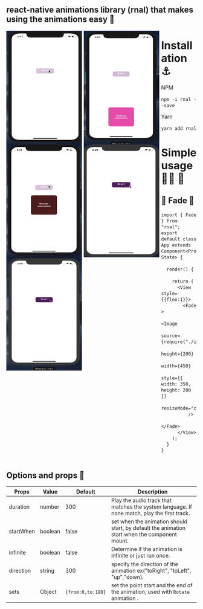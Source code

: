 ## react-native animations library (rnal) that makes using the animations easy 🚀
<img src="./images/Fade.gif"
     alt="Markdown Monster icon"
     width="150px"
     height="300px"
     style="float: left; margin-right: 5px; width:200px"   />
     <img src="./images/SlideUp.gif"
     alt="Markdown Monster icon"
      width="150px"
     height="300px"
     style="float: left; margin-right: 5px; width:200px" width="150px"
     height="300px" />
      <img src="./images/infinite.gif"
     alt="Markdown Monster icon"
      width="150px"
     height="300px"
     style="float: left; margin-right: 5px; width:200px"   />
     <img src="./images/ZoomIn.gif"
     alt="Markdown Monster icon"
      width="150px"
     height="300px"
     style="float: left; margin-right: 5px; width:200px"   />
           <img src="./images/SlideInRight.gif"
     alt="Markdown Monster icon"
      width="150px"
     height="300px"
     style="float: left; margin-right: 5px; width:200px"/>

# Installation ⚓️
- NPM
```
npm -i rnal --save
```

- Yarn
```
yarn add rnal
```

# Simple usage 💪🏽 🙌

## 🎈 Fade  🎈
```
import { Fade } from "rnal";
export default class App extends Component<Props, State> {

  render() {
  
    return (
      <View style={{flex:1}}>
        <Fade >
          <Image
            source={require("./images/flowrs.jpg")}
            height={200}
            width={450}
            style={{ width: 350, height: 200 }}
            resizeMode="cover"
          />
        </Fade>
      </View>
    );
  }
}


```


 ## Options and props 🎁
 
| Props     | Value   | Default           | Description                                                                                   |
| --------- | ------- | ----------------- | --------------------------------------------------------------------------------------------- |
| duration  | number  | 300               | Play the audio track that matches the system language. If none match, play the first track.   |
| startWhen | boolean | false             | set when the animation should start, by default the animation start when the component mount. |
| infinite  | boolean | false             | Determine if the animation is infinite or just run once.                                      |
| direction | string  | 300               | specify the direction of the animation ex("toRight", "toLeft", "up","down).                   |
| sets      | Object  | `{from:0,to:180}` | set the point start and the end  of the animation, used with `Rotate` animation .             |

